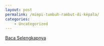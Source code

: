 ```yaml
---
layout: post
permalink: /mimpi-tumbuh-rambut-di-kepala/
categories:
    - Uncategorized
---
```


[Baca Selengkapnya](/05)